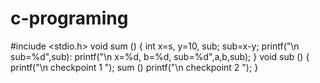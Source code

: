 # c-programing
#inciude <stdio.h>
void sum ()
{
int x=s, y=10, sub;
sub=x-y;
printf("\n sub=%d",sub):
printf("\n x=%d, b=%d, sub=%d",a,b,sub);
}
void sub ()
{
printf("\n checkpoint 1 ");
sum ()
printf("\n checkpoint 2 ");
}
